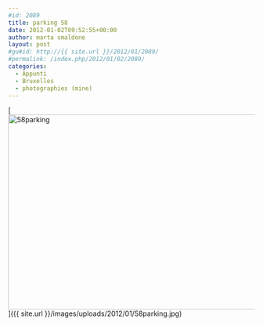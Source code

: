 ```yaml
---
#id: 2089
title: parking 58
date: 2012-01-02T09:52:55+00:00
author: marta smaldone
layout: post
#gu#id: http://{{ site.url }}/2012/01/2089/
#permalink: /index.php/2012/01/02/2089/
categories:
  - Appunti
  - Bruxelles
  - photographies (mine)
---
```

[<img class="aligncenter wp-image-3794 size-full" src="{{ site.url }}/images/uploads/2012/01/58parking.jpg" alt="58parking" width="600" height="398" srcset="{{ site.url }}/images/uploads/2012/01/58parking.jpg 600w, {{ site.url }}/images/uploads/2012/01/58parking-300x199.jpg 300w, {{ site.url }}/images/uploads/2012/01/58parking-330x220.jpg 330w" sizes="(max-width: 600px) 100vw, 600px" />]({{ site.url }}/images/uploads/2012/01/58parking.jpg)